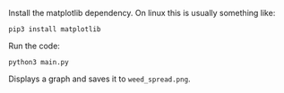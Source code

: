 Install the matplotlib dependency. On linux this is usually something like:
```
pip3 install matplotlib
```

Run the code:
```
python3 main.py
```

Displays a graph and saves it to `weed_spread.png`.
